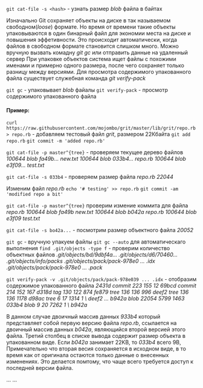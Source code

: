 `git cat-file -s <hash>` - узнать размер _blob_ файла в байтах

Изначально Git сохраняет объекты на диске в так называемом свободном(_loose_) формате. Но время от времени такие объекты упаковываются в один бинарный файл для экономии места на диске и повышения эффетивности. Это происходит автоматически, когда файлов в свободном формате становится слишком много. Можно вручную вызвать комадну _git gc_ или отправить данные на удаленный сервер
При упаковке объектов система ищет файлы с похожими именами и примерно одного размера, после чего сохраняет только разницу между версиями. Для просмотра содержимого упакованного файла существует служебная команда _git verify-pack_

`git gc` - упаковывает _blob_ файалы
`git verify-pack` - просмотр содержимого упакованного файла

#### Пример:

`curl https://raw.githubusercontent.com/mojombo/grit/master/lib/grit/repo.rb > repo.rb` - добавляем тестовый файл _grit_, размером 22Кбайта
`git add repo.rb`
`git commit -m 'added repo.rb'`

`git cat-file -p master^{tree}` - проверяем текущее дерево файлов
_100644 blob fa49b... new.txt_
_100644 blob 033b4... repo.rb_
_100644 blob e3f09... test.txt_

`git cat-file -s 033b4` - проверяем размер файла _repo.rb_
_22044_

Изменим файл _repo.rb_
`echo '# testing' >> repo.rb`
`git commit -am 'modified repo a bit'`

`git cat-file -p master^{tree}` проверим измение коммита для файла _repo.rb_
_100644 blob fa49b new.txt_
_100644 blob b042a repo.rb_
_100644 blob e3f09 test.txt_

`git cat-file -s bo42a...` - посмотрим размер объектного файла
_20052_

`git gc` - вручную упакуем файлы
`git gc --auto` для автоматическаго выполнения
`find .git/objects -type f` - проверим количество объектных файлов
_.git/objects/bd/9dbf4a..._
_.git/objects/d6/70460..._
_.git/objects/info/packs_
_.git/objects/pack/pack-978e0 ... .idx_
_.git/objects/pack/pack-978e0 ... .pack_

`git verify-pack -v .git/objects/pack/pack-978e039 ... .idx` - отобразим содержимое упакованного файла
_2431d commit 223 155 12_
_69bcd commit 214 152 167_
_d318d tag 130 122 874_
_fe879 tree 136 136 996_
_deef2 tree 136 136 1178_
_d98ac tree 6 17 1314 1 \ deef2_
_..._
_b942a blob 22054 5799 1463_
_033b4 blob 9 20 7262 1 \ b942a_

В данном случае двоичный массив данных _933b4_ который представляет собой первую версию файла _repo.rb_, ссылается на двоичный массив данных _b042a_, являющийся второй версией этого файла. Третий столбец в списке вывода содержит размер объекта в упакованном виде. Если _b042a_ занимает 22KB, то _033b4_ всего 9B, Примечательно что вторая весия сохраняется в исходном виде, в то время как от оригинала остаются только данные о внесенных изменениях. Это делается помтому, что чаще всего требуется доступ к последней версии файла.

...
...
